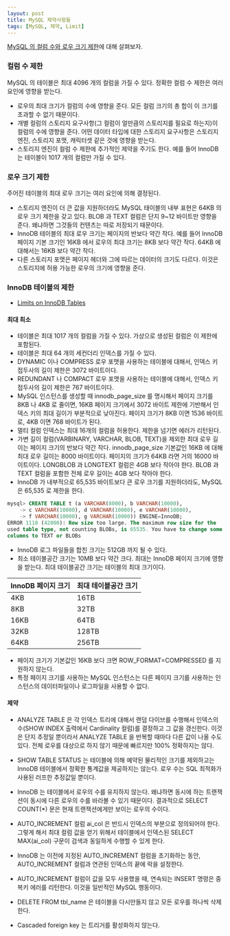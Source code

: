 ```yaml
---
layout: post
title: MySQL 제약사항들
tags: [MySQL, 제약, Limit]
---
```


[MySQL 의 컬럼 수와 로우 크기 제한](https://dev.mysql.com/doc/refman/8.0/en/column-count-limit.html)에 대해 살펴보자.

### 컬럼 수 제한

MySQL 의 테이블은 최대 4096 개의 컬럼을 가질 수 있다. 정확한 컬럼 수 제한은 여러 요인에 영향을 받는다.

* 로우의 최대 크기가 컬럼의 수에 영향을 준다. 모든 컬럼 크기의 총 합이 이 크기를 초과할 수 없기 때문이다. 
* 개별 컬럼의 스토리지 요구사항(그 컬럼이 얼만큼의 스토리지를 필요로 하는지)이 컬럼의 수에 영향을 준다. 어떤 데이터 타입에 대한 스토리지 요구사항은 스토리지 엔진, 스토리지 포맷, 캐릭터셋 같은 것에 영향을 받는다.
* 스토리지 엔진이 컬럼 수 제한에 추가적인 제약을 주기도 한다. 예를 들어 InnoDB 는 테이블이 1017 개의 컬럼만 가질 수 있다.

### 로우 크기 제한

주어진 테이블의 최대 로우 크기는 여러 요인에 의해 결정된다.

* 스토리지 엔진이 더 큰 값을 지원하더라도 MySQL 태이블의 내부 표현은 64KB 의 로우 크기 제한을 갖고 있다. BLOB 과 TEXT 컬럼은 단지 9~12 바이트만 영향을 준다. 왜냐하면 그것들의 컨텐츠는 따로 저장되기 때문이다.
* InnoDB 테이블의 최대 로우 크기는 페이지의 반보다 약간 작다. 예를 들어 InnoDB 페이지 기본 크기인 16KB 에서 로우의 최대 크기는 8KB 보다 약간 작다. 64KB 에 대해서는 16KB 보다 약간 작다.
* 다른 스토리지 포맷은 페이지 헤더와 그에 따르는 데이터의 크기도 다르다. 이것은 스토리지에 허용 가능한 로우의 크기에 영향을 준다.

### InnoDB 테이블의 제한

* [Limits on InnoDB Tables](https://dev.mysql.com/doc/refman/8.0/en/innodb-restrictions.html)

#### 최대 최소

* 테이블은 최대 1017 개의 컬럼을 가질 수 있다. 가상으로 생성된 컬럼은 이 제한에 포함된다.
* 테이블은 최대 64 개의 세컨더리 인덱스를 가질 수 있다.
* DYNAMIC 이나 COMPRESS 로우 포맷을 사용하는 테이블에 대해서, 인덱스 키 접두사의 길이 제한은 3072 바이트이다.
* REDUNDANT 나 COMPACT 로우 포맷을 사용하는 테이블에 대해서, 인덱스 키 접두사의 길이 제한은 767 바이트이다.
* MySQL 인스턴스를 생성할 때 innodb_page_size 를 명시해서 페이지 크기를 8KB 나 4KB 로 줄이면, 16KB 페이지 크기에서 3072 바이트 제한에 기반해서 인덱스 키의 최대 길이가 부분적으로 낮아진다. 페이지 크기가 8KB 이면 1536 바이트로, 4KB 이면 768 바이트가 된다.
* 멀티 컬럼 인덱스는 최대 16개의 컬럼을 허용한다. 제한을 넘기면 에러가 리턴된다.
* 가변 길이 컬럼(VARBINARY, VARCHAR, BLOB, TEXT)을 제외한 최대 로우 길이는 페이지 크기의 반보다 약간 작다. innodb_page_size 기본값인 16KB 에 대해 최대 로우 길이는 8000 바이트이다. 페이지의 크기가 64KB 라면 거의 16000 바이트이다. LONGBLOB 과 LONGTEXT 컬럼은 4GB 보다 작아야 한다. BLOB 과 TEXT 컬럼을 포함한 전체 로우 길이는 4GB 보다 작아야 한다.
* InnoDB 가 내부적으로 65,535 바이트보다 큰 로우 크기를 지원하더라도, MySQL 은 65,535 로 제한을 한다.

```sql
mysql> CREATE TABLE t (a VARCHAR(8000), b VARCHAR(10000),
    -> c VARCHAR(10000), d VARCHAR(10000), e VARCHAR(10000),
    -> f VARCHAR(10000), g VARCHAR(10000)) ENGINE=InnoDB;
ERROR 1118 (42000): Row size too large. The maximum row size for the
used table type, not counting BLOBs, is 65535. You have to change some
columns to TEXT or BLOBs
```

* InnoDB 로그 파일들을 합친 크기는 512GB 까지 될 수 있다.
* 최소 테이블공간 크기는 10MB 보다 약간 크다. 최대는 InnoDB 페이지 크기에 영향을 받는다.  최대 테이블공간 크기는 테이블의 최대 크기이다.

| InnoDB 페이지 크기 | 최대 테이블공간 크기 |
| ------------------ | -------------------- |
| 4KB                | 16TB                 |
| 8KB                | 32TB                 |
| 16KB               | 64TB                 |
| 32KB               | 128TB                |
| 64KB               | 256TB                |

* 페이지 크기가 기본값인 16KB 보다 크면 ROW_FORMAT=COMPRESSED 를 지원하지 않는다.
* 특정 페이지 크기를 사용하는 MySQL 인스턴스는 다른 페이지 크기를 사용하는 인스턴스의 데이터파일이나 로그파일을 사용할 수 없다.

#### 제약

* ANALYZE TABLE 은 각 인덱스 트리에 대해서 랜덤 다이브를 수행해서 인덱스의 수(SHOW INDEX 출력에서 Cardinality 컬럼)를 결정하고 그 값을 갱신한다. 이것은 단지 추정일 뿐이라서 ANALYZE TABLE 을 반복할 때마다 다른 값이 나올 수도 있다. 전체 로우를 대상으로 하지 않기 때문에 빠르지만 100% 정확하지는 않다.

* SHOW TABLE STATUS 는 테이블에 의해 예약된 물리적인 크기를 제외하고는 InnoDB 테이블에서 정확한 통계값을 제공하지는 않는다. 로우 수는 SQL 최적화가 사용된 러프한 추정값일 뿐이다.
* InnoDB 는 테이블에서 로우의 수를 유지하지 않는다. 왜냐하면 동시에 하는 트랜잭션이 동시에 다른 로우의 수를 바라볼 수 있기 때문이다. 결과적으로 SELECT COUNT(*) 문은 현재 트랜잭션에게만 보이는 로우의 수이다.
* AUTO_INCREMENT 컬럼 ai_col 은 반드시 인덱스의 부분으로 정의되어야 한다. 그렇게 해서 최대 컬럼 값을 얻기 위해서 테이블에서 인덱스된 SELECT MAX(ai_col) 구문이 검색과 동일하게 수행할 수 있게 한다.

* InnoDB 는 이전에 지정된 AUTO_INCREMENT 컬럼을 초기화하는 동안, AUTO_INCREMENT 컬럼과 연관된 인덱스의 끝에 락을 설정한다.
* AUTO_INCREMENT 컬럼이 값을 모두 사용했을 때, 연속되는 INSERT 명령은 중복키 에러를 리턴한다. 이것을 일반적인 MySQL 행동이다.
* DELETE FROM tbl_name 은 테이블을 다시만들지 않고 모든 로우를 하나씩 삭제한다.
* Cascaded foreign key 는 트리거를 활성화하지 않는다.

